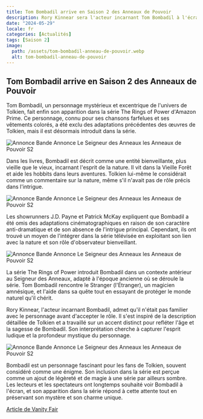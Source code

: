```yaml
---
title: Tom Bombadil arrive en Saison 2 des Anneaux de Pouvoir
description: Rory Kinnear sera l'acteur incarnant Tom Bombadil à l'écran
date: "2024-05-29"
locale: fr
categories: [Actualités]
tags: [Saison 2]
image:
  path: /assets/tom-bombadil-anneau-de-pouvoir.webp
  alt: tom-bombadil-anneau-de-pouvoir
---
```


## Tom Bombadil arrive en Saison 2 des Anneaux de Pouvoir

Tom Bombadil, un personnage mystérieux et excentrique de l'univers de Tolkien, fait enfin son apparition dans la série The Rings of Power d'Amazon Prime. Ce personnage, connu pour ses chansons farfelues et ses vêtements colorés, a été exclu des adaptations précédentes des œuvres de Tolkien, mais il est désormais introduit dans la série.

![Annonce Bande Annonce Le Seigneur des Anneaux les Anneaux de Pouvoir S2](/assets/tom-bombadil-anneau-de-pouvoir.webp)

Dans les livres, Bombadil est décrit comme une entité bienveillante, plus vieille que le vieux, incarnant l'esprit de la nature. Il vit dans la Vieille Forêt et aide les hobbits dans leurs aventures. Tolkien lui-même le considérait comme un commentaire sur la nature, même s'il n'avait pas de rôle précis dans l'intrigue.

![Annonce Bande Annonce Le Seigneur des Anneaux les Anneaux de Pouvoir S2](/assets/tom-bombadil-anneau-de-pouvoir-2.webp)

Les showrunners J.D. Payne et Patrick McKay expliquent que Bombadil a été omis des adaptations cinématographiques en raison de son caractère anti-dramatique et de son absence de l'intrigue principal. Cependant, ils ont trouvé un moyen de l'intégrer dans la série télévisée en exploitant son lien avec la nature et son rôle d'observateur bienveillant.

![Annonce Bande Annonce Le Seigneur des Anneaux les Anneaux de Pouvoir S2](/assets/tom-bombadil-anneau-de-pouvoir-3.webp)

La série The Rings of Power introduit Bombadil dans un contexte antérieur au Seigneur des Anneaux, adapté à l'époque ancienne où se déroule la série. Tom Bombadil rencontre le Stranger (l'Étranger), un magicien amnésique, et l'aide dans sa quête tout en essayant de protéger le monde naturel qu'il chérit.

Rory Kinnear, l'acteur incarnant Bombadil, admet qu'il n'était pas familier avec le personnage avant d'accepter le rôle. Il s'est inspiré de la description détaillée de Tolkien et a travaillé sur un accent distinct pour refléter l'âge et la sagesse de Bombadil. Son interprétation cherche à capturer l'esprit ludique et la profondeur mystique du personnage.

![Annonce Bande Annonce Le Seigneur des Anneaux les Anneaux de Pouvoir S2](/assets/tom-bombadil-anneau-de-pouvoir-4.webp)

Bombadil est un personnage fascinant pour les fans de Tolkien, souvent considéré comme une énigme. Son inclusion dans la série est perçue comme un ajout de légèreté et de magie à une série par ailleurs sombre. Les lecteurs et les spectateurs ont longtemps souhaité voir Bombadil à l'écran, et son apparition dans la série répond à cette attente tout en préservant son mystère et son charme unique.

[Article de Vanity Fair](https://www.vanityfair.com/hollywood/story/tom-bombadil-the-rings-of-power-first-look)
